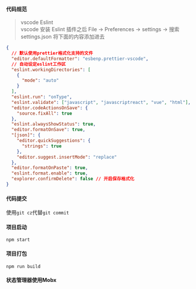#### 代码规范 
> vscode Eslint \
> vscode 安装 Eslint 插件之后 File -> Preferences -> settings -> 搜索 settings.json
将下面的内容添加进去

```json
{
  // 默认使用prettier格式化支持的文件
  "editor.defaultFormatter": "esbenp.prettier-vscode",
  // 自动设定eslint工作区
  "eslint.workingDirectories": [
    {
      "mode": "auto"
    }
  ],
  "eslint.run": "onType",
  "eslint.validate": ["javascript", "javascriptreact", "vue", "html"],
  "editor.codeActionsOnSave": {
    "source.fixAll": true
  },
  "eslint.alwaysShowStatus": true,
  "editor.formatOnSave": true,
  "[json]": {
    "editor.quickSuggestions": {
      "strings": true
    },
    "editor.suggest.insertMode": "replace"
  },
  "editor.formatOnPaste": true,
  "eslint.format.enable": true,
  "explorer.confirmDelete": false // 开启保存格式化
}

```

#### 代码提交

使用`git cz`代替`git commit`

#### 项目启动
`npm start`

#### 项目打包
`npm run build`

#### 状态管理器使用Mobx
